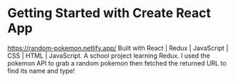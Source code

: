 # Getting Started with Create React App
https://random-pokemon.netlify.app/ 
Built with React | Redux | JavaScript | CSS | HTML | JavaScript. 
A school project learning Redux. I used the pokemon API to grab a random pokemon then fetched the returned URL to find its name and type!